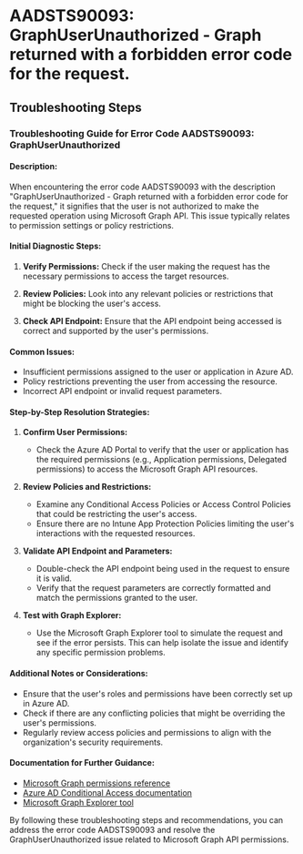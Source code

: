 # AADSTS90093: GraphUserUnauthorized - Graph returned with a forbidden error code for the request.


## Troubleshooting Steps
### Troubleshooting Guide for Error Code AADSTS90093: GraphUserUnauthorized

#### Description:
When encountering the error code AADSTS90093 with the description "GraphUserUnauthorized - Graph returned with a forbidden error code for the request," it signifies that the user is not authorized to make the requested operation using Microsoft Graph API. This issue typically relates to permission settings or policy restrictions.

#### Initial Diagnostic Steps:
1. **Verify Permissions:** Check if the user making the request has the necessary permissions to access the target resources.
   
2. **Review Policies:** Look into any relevant policies or restrictions that might be blocking the user's access.

3. **Check API Endpoint:** Ensure that the API endpoint being accessed is correct and supported by the user's permissions.

#### Common Issues:
- Insufficient permissions assigned to the user or application in Azure AD.
- Policy restrictions preventing the user from accessing the resource.
- Incorrect API endpoint or invalid request parameters.

#### Step-by-Step Resolution Strategies:

1. **Confirm User Permissions:**
   - Check the Azure AD Portal to verify that the user or application has the required permissions (e.g., Application permissions, Delegated permissions) to access the Microsoft Graph API resources.

2. **Review Policies and Restrictions:**
   - Examine any Conditional Access Policies or Access Control Policies that could be restricting the user's access.
   - Ensure there are no Intune App Protection Policies limiting the user's interactions with the requested resources.

3. **Validate API Endpoint and Parameters:**
   - Double-check the API endpoint being used in the request to ensure it is valid.
   - Verify that the request parameters are correctly formatted and match the permissions granted to the user.

4. **Test with Graph Explorer:**
   - Use the Microsoft Graph Explorer tool to simulate the request and see if the error persists. This can help isolate the issue and identify any specific permission problems.

#### Additional Notes or Considerations:
- Ensure that the user's roles and permissions have been correctly set up in Azure AD.
- Check if there are any conflicting policies that might be overriding the user's permissions.
- Regularly review access policies and permissions to align with the organization's security requirements.

#### Documentation for Further Guidance:
- [Microsoft Graph permissions reference](https://docs.microsoft.com/en-us/graph/permissions-reference)
- [Azure AD Conditional Access documentation](https://docs.microsoft.com/en-us/azure/active-directory/conditional-access/overview)
- [Microsoft Graph Explorer tool](https://developer.microsoft.com/en-us/graph/graph-explorer)

By following these troubleshooting steps and recommendations, you can address the error code AADSTS90093 and resolve the GraphUserUnauthorized issue related to Microsoft Graph API permissions.